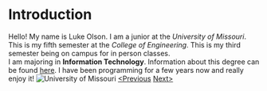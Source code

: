 # Introduction

Hello! My name is Luke Olson. I am a junior at the _University of Missouri_. This is my fifth semester at the _College of Engineering_. This is my third semester being on campus
for in person classes.  
I am majoring in **Information Technology**. Information about this degree can be found [here](https://engineering.missouri.edu/academics/it/it-degrees/bs-it/). I have been programming for a few years now and really enjoy it!
![University of Missouri](https://th.bing.com/th/id/R.31371446c774976f092b80a995f1e733?rik=tJ4qLQEeiO5rJA&riu=http%3a%2f%2fpics4.city-data.com%2fcpicv%2fvfiles4537.jpg&ehk=azvNMSqrdj59UGRbN505bVO%2bCP%2fHMRKht0ZM8UFLlLo%3d&risl=&pid=ImgRaw&r=0&sres=1&sresct=1)
[<Previous](README.md) [Next>](Schedule.md)
